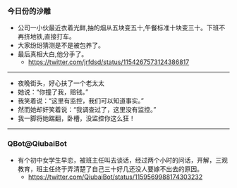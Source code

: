 ### 今日份的沙雕
- 公司一小伙最近衣着光鲜,抽的烟从五块变五十,午餐标准十块变三十。下班不再挤地铁,直接打车。
- 大家纷纷猜测是不是被包养了。
- 最后真相大白,他分手了。
  - https://twitter.com/jrfdsd/status/1154267573124386817
---
- 夜晚街头，好心扶了一个老太太
- 她说：“你撞了我，赔钱。”
- 我笑着说：“这里有监控，我们可以知道事实。”
- 然而她却奸笑着说：“我调查过了，这里没有监控。”
- 我一脚将她踹翻，卧槽，没监控你这么狂！
---
### QBot@QiubaiBot
- 有个初中女学生早恋，被班主任叫去谈话，经过两个小时的问话，开解，三观教育，班主任终于弄清楚了自己三十好几还没人要嫁不出去的原因。
  - https://twitter.com/QiubaiBot/status/1159569988174303232